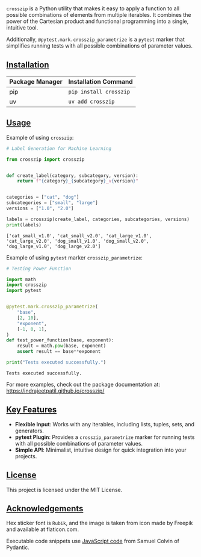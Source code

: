 # 

`crosszip` is a Python utility that makes it easy to apply a function to all possible combinations of elements from multiple iterables. It combines the power of the Cartesian product and functional programming into a single, intuitive tool.

Additionally, `@pytest.mark.crosszip_parametrize` is a `pytest` marker that simplifies running tests with all possible combinations of parameter values.

## [Installation](#installation)

| Package Manager | Installation Command   |
| --------------- | ---------------------- |
| pip             | `pip install crosszip` |
| uv              | `uv add crosszip`      |

## [Usage](#usage)

Example of using `crosszip`:

```python
# Label Generation for Machine Learning

from crosszip import crosszip


def create_label(category, subcategory, version):
    return f"{category}_{subcategory}_v{version}"


categories = ["cat", "dog"]
subcategories = ["small", "large"]
versions = ["1.0", "2.0"]

labels = crosszip(create_label, categories, subcategories, versions)
print(labels)
```

```text
['cat_small_v1.0', 'cat_small_v2.0', 'cat_large_v1.0', 'cat_large_v2.0', 'dog_small_v1.0', 'dog_small_v2.0', 'dog_large_v1.0', 'dog_large_v2.0']
```

Example of using `pytest` marker `crosszip_parametrize`:

```python
# Testing Power Function

import math
import crosszip
import pytest


@pytest.mark.crosszip_parametrize(
    "base",
    [2, 10],
    "exponent",
    [-1, 0, 1],
)
def test_power_function(base, exponent):
    result = math.pow(base, exponent)
    assert result == base**exponent

print("Tests executed successfully.")
```

```text
Tests executed successfully.
```

For more examples, check out the package documentation at: <https://indrajeetpatil.github.io/crosszip/>

## [Key Features](#key-features)

- **Flexible Input**: Works with any iterables, including lists, tuples, sets, and generators.
- **pytest Plugin**: Provides a `crosszip_parametrize` marker for running tests with all possible combinations of parameter values.
- **Simple API**: Minimalist, intuitive design for quick integration into your projects.

## [License](#license)

This project is licensed under the MIT License.

## [Acknowledgements](#acknowledgements)

Hex sticker font is `Rubik`, and the image is taken from icon made by Freepik and available at flaticon.com.

Executable code snippets use [JavaScript code](https://samuelcolvin.github.io/mkdocs-run-code/run_code_main.js) from Samuel Colvin of Pydantic.

